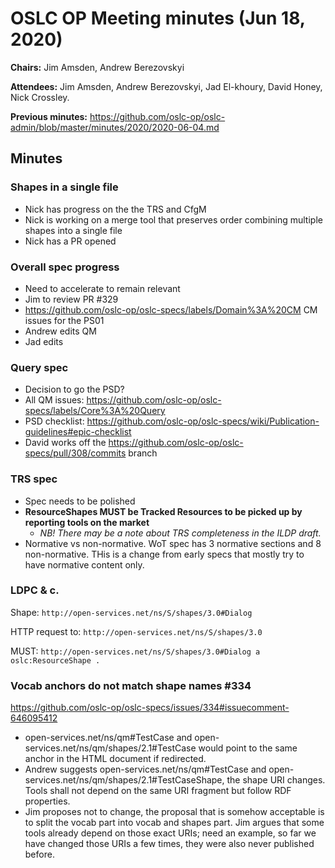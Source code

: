 # OSLC OP Meeting minutes (Jun 18, 2020)

**Chairs:** Jim Amsden, Andrew Berezovskyi

**Attendees:** Jim Amsden, Andrew Berezovskyi, Jad El-khoury, David Honey, Nick Crossley.

**Previous minutes:** https://github.com/oslc-op/oslc-admin/blob/master/minutes/2020/2020-06-04.md

## Minutes

### Shapes in a single file

- Nick has progress on the the TRS and CfgM
- Nick is working on a merge tool that preserves order combining multiple shapes into a single file
- Nick has a PR opened

### Overall spec progress

- Need to accelerate to remain relevant
- Jim to review PR #329
- https://github.com/oslc-op/oslc-specs/labels/Domain%3A%20CM CM issues for the PS01
- Andrew edits QM
- Jad edits 

### Query spec

- Decision to go the PSD?
- All QM issues: https://github.com/oslc-op/oslc-specs/labels/Core%3A%20Query
- PSD checklist: https://github.com/oslc-op/oslc-specs/wiki/Publication-guidelines#epic-checklist
- David works off the https://github.com/oslc-op/oslc-specs/pull/308/commits branch

### TRS spec

- Spec needs to be polished
- **ResourceShapes MUST be Tracked Resources to be picked up by reporting tools on the market** 
    - *NB! There may be a note about TRS completeness in the ILDP draft.*
- Normative vs non-normative. WoT spec has 3 normative sections and 8 non-normative. THis is a change from early specs that mostly try to have normative content only.

### LDPC & c.

Shape: `http://open-services.net/ns/S/shapes/3.0#Dialog`

HTTP request to: `http://open-services.net/ns/S/shapes/3.0`

MUST: `http://open-services.net/ns/S/shapes/3.0#Dialog a oslc:ResourceShape . `

### Vocab anchors do not match shape names #334

https://github.com/oslc-op/oslc-specs/issues/334#issuecomment-646095412

- open-services.net/ns/qm#TestCase and open-services.net/ns/qm/shapes/2.1#TestCase would point to the same anchor in the HTML document if redirected.
- Andrew suggests open-services.net/ns/qm#TestCase and open-services.net/ns/qm/shapes/2.1#TestCaseShape, the shape URI changes. Tools shall not depend on the same URI fragment but follow RDF properties.
- Jim proposes not to change, the proposal that is somehow acceptable is to split the vocab part into vocab and shapes part. Jim argues that some tools already depend on those exact URIs; need an example, so far we have changed those URIs a few times, they were also never published before.
